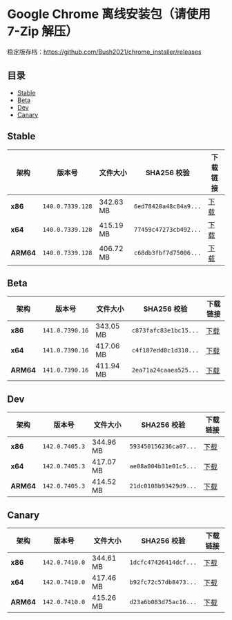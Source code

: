 # Google Chrome 离线安装包（请使用 7-Zip 解压）
稳定版存档：https://github.com/Bush2021/chrome_installer/releases

## 目录

- [Stable](#stable)
- [Beta](#beta)
- [Dev](#dev)
- [Canary](#canary)

## Stable

| 架构 | 版本号 | 文件大小 | SHA256 校验 | 下载链接 |
|------|--------|----------|-------------|----------|
| **x86** | `140.0.7339.128` | 342.63 MB | `6ed78420a48c84a9...` | [下载](https://dl.google.com/release2/chrome/acu4y4svyr73evwcompbor4woyta_140.0.7339.128/140.0.7339.128_chrome_installer_uncompressed.exe) |
| **x64** | `140.0.7339.128` | 415.19 MB | `77459c47273cb492...` | [下载](https://dl.google.com/release2/chrome/hdnjiv63b5mmcarflvagn4gs5y_140.0.7339.128/140.0.7339.128_chrome_installer_uncompressed.exe) |
| **ARM64** | `140.0.7339.128` | 406.72 MB | `c68db3fbf7d75006...` | [下载](https://dl.google.com/release2/chrome/ad7r2kclkyyglkcpirt6hks5wd5q_140.0.7339.128/140.0.7339.128_chrome_installer_uncompressed.exe) |

## Beta

| 架构 | 版本号 | 文件大小 | SHA256 校验 | 下载链接 |
|------|--------|----------|-------------|----------|
| **x86** | `141.0.7390.16` | 343.05 MB | `c873fafc83e1bc15...` | [下载](https://dl.google.com/release2/chrome/adnxfv2dhng55w3twikiamnlxnba_141.0.7390.16/141.0.7390.16_chrome_installer_uncompressed.exe) |
| **x64** | `141.0.7390.16` | 417.06 MB | `c4f187edd0c1d310...` | [下载](https://dl.google.com/release2/chrome/ac2fouxjeflmmrnbtdymglr6332a_141.0.7390.16/141.0.7390.16_chrome_installer_uncompressed.exe) |
| **ARM64** | `141.0.7390.16` | 411.94 MB | `2ea71a24caaea525...` | [下载](https://dl.google.com/release2/chrome/ad6mdyn4a4wk4w34ds4p3ptu2bba_141.0.7390.16/141.0.7390.16_chrome_installer_uncompressed.exe) |

## Dev

| 架构 | 版本号 | 文件大小 | SHA256 校验 | 下载链接 |
|------|--------|----------|-------------|----------|
| **x86** | `142.0.7405.3` | 344.96 MB | `593450156236ca07...` | [下载](https://dl.google.com/release2/chrome/adkg64se3avmporj4e2oqhgzjv5q_142.0.7405.3/142.0.7405.3_chrome_installer_uncompressed.exe) |
| **x64** | `142.0.7405.3` | 417.07 MB | `ae08a004b31e01c5...` | [下载](https://dl.google.com/release2/chrome/acjj653w2qiqzybfqq5kh37apdoa_142.0.7405.3/142.0.7405.3_chrome_installer_uncompressed.exe) |
| **ARM64** | `142.0.7405.3` | 414.52 MB | `21dc0108b93429d9...` | [下载](https://dl.google.com/release2/chrome/ad4vexbf4b5vunhufjf2luf63ucq_142.0.7405.3/142.0.7405.3_chrome_installer_uncompressed.exe) |

## Canary

| 架构 | 版本号 | 文件大小 | SHA256 校验 | 下载链接 |
|------|--------|----------|-------------|----------|
| **x86** | `142.0.7410.0` | 344.61 MB | `1dcfc47426414dcf...` | [下载](https://dl.google.com/release2/chrome/adztc6aqobld64tq67r7a7jveoaa_142.0.7410.0/142.0.7410.0_chrome_installer_uncompressed.exe) |
| **x64** | `142.0.7410.0` | 417.46 MB | `b92fc72c57db8473...` | [下载](https://dl.google.com/release2/chrome/mdurdbkqdmkrebd23x7rsvosvy_142.0.7410.0/142.0.7410.0_chrome_installer_uncompressed.exe) |
| **ARM64** | `142.0.7410.0` | 415.26 MB | `d23a6b083d75ac16...` | [下载](https://dl.google.com/release2/chrome/havmspfxd2ipo7d2jmgn7dwu4a_142.0.7410.0/142.0.7410.0_chrome_installer_uncompressed.exe) |

